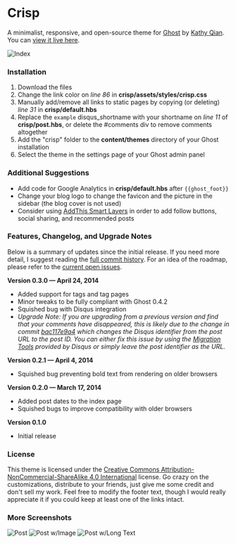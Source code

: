 # Crisp 

A minimalist, responsive, and open-source theme for [Ghost](http://ghost.org) by [Kathy Qian](http://kathyqian.com). You can [view it live here](http://kathyqian.com).

![Index](https://raw.github.com/kathyqian/crisp-ghost-theme/master/index.png)   

### Installation

1. Download the files 
2. Change the link color on *line 86* in **crisp/assets/styles/crisp.css**
3. Manually add/remove all links to static pages by copying (or deleting) *line 31* in **crisp/default.hbs**   
4. Replace the `example` disqus_shortname with your shortname on *line 11* of **crisp/post.hbs**, or delete the #comments div to remove comments altogether
5. Add the "crisp" folder to the **content/themes** directory of your Ghost installation
6. Select the theme in the settings page of your Ghost admin panel

### Additional Suggestions
 
* Add code for Google Analytics in **crisp/default.hbs** after `{{ghost_foot}}`
* Change your blog logo to change the favicon and the picture in the sidebar (the blog cover is not used)
* Consider using [AddThis Smart Layers](https://www.addthis.com/get/smart-layers) in order to add follow buttons, social sharing, and recommended posts 

### Features, Changelog, and Upgrade Notes

Below is a summary of updates since the initial release. If you need more detail, I suggest reading the [full commit history](https://github.com/kathyqian/crisp-ghost-theme/commits/master/). For an idea of the roadmap, please refer to the [current open issues](https://github.com/kathyqian/crisp-ghost-theme/issues?state=open).

**Version 0.3.0 &mdash; April 24, 2014**

* Added support for tags and tag pages
* Minor tweaks to be fully compliant with Ghost 0.4.2
* Squished bug with Disqus integration
* *Upgrade Note: If you are upgrading from a previous version and find that your comments have disappeared, this is likely due to the change in commit [bac117e9a4](https://github.com/kathyqian/crisp-ghost-theme/commit/bac117e9a41d470195121b0eb7cb8d27e3feabe7) which changes the Disqus identifier from the post URL to the post ID. You can either fix this issue by using the [Migration Tools](http://help.disqus.com/customer/portal/articles/286778-migration-tools) provided by Disqus or simply leave the post identifier as the URL.*

**Version 0.2.1 &mdash; April 4, 2014**

* Squished bug preventing bold text from rendering on older browsers

**Version 0.2.0 &mdash; March 17, 2014**

* Added post dates to the index page
* Squished bugs to improve compatibility with  older browsers

**Version 0.1.0**

* Initial release


### License

This theme is licensed under the [Creative Commons Attribution-NonCommercial-ShareAlike 4.0 International](http://creativecommons.org/licenses/by-nc-sa/4.0/) license. Go crazy on the customizations, distribute to your friends, just give me some credit and don't sell my work. Feel free to modify the footer text, though I would really appreciate it if you could keep at least one of the links intact.

### More Screenshots

![Post](https://raw.github.com/kathyqian/crisp-ghost-theme/master/post.png)
![Post w/Image](https://raw.github.com/kathyqian/crisp-ghost-theme/master/post-image.png)
![Post w/Long Text](https://raw.github.com/kathyqian/crisp-ghost-theme/master/post-text.png)